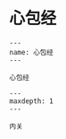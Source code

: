 # 心包经

```{figure} assets/img/2022-01-13-12-16-08.png
---
name: 心包经
---

心包经
```

```{toctree}
---
maxdepth: 1
---

内关
```